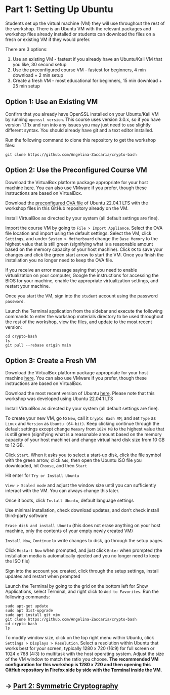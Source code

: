 # Part 1: Setting Up Ubuntu
Students set up the virtual machine (VM) they will use throughout the rest of the workshop. There is an Ubuntu VM with the relevant packages and workshop files already installed or students can download the files on a fresh or existing VM if they would prefer.

There are 3 options:
1. Use an existing VM - fastest if you already have an Ubuntu/Kali VM that you like, 30 second setup
2. Use the preconfigured course VM - fastest for beginners, 4 min download + 2 min setup
3. Create a fresh VM - most educational for beginners, 15 min download + 25 min setup

## Option 1: Use an Existing VM

Confirm that you already have OpenSSL installed on your Ubuntu/Kali VM by running `openssl version`. This course uses version 3.0.x, so if you have version 1.1.1x and run into any issues you may just need to use slightly different syntax. You should already have git and a text editor installed.

Run the following command to clone this repository to get the workshop files:
```
git clone https://github.com/Angelina-Zaccaria/crypto-bash
```

## Option 2: Use the Preconfigured Course VM

Download the VirtualBox platform package appropriate for your host machine [here](https://www.virtualbox.org/wiki/Downloads). You can also use VMware if you prefer, though these instructions are based on VirtualBox.

Download the [preconfigured OVA file](https://drive.google.com/file/d/1RspmNPYvht3T8ORKd8MSw2_sENx5bBYq/view?usp=sharing) of Ubuntu 22.04.1 LTS with the workshop files in this GitHub repository already on the VM.

Install VirtualBox as directed by your system (all default settings are fine).

Import the course VM by going to `File > Import Appliance`. Select the OVA file location and import using the default settings. Select the VM, click `Settings`, and under `System > Motherboard` change the `Base Memory` to the highest value that is still green (signifying what is a reasonable amount based on the memory capacity of your host machine). Click `OK` to save your changes and click the green start arrow to start the VM. Once you finish the installation you no longer need to keep the OVA file.

If you receive an error message saying that you need to enable virtualization on your computer, Google the instructions for accessing the BIOS for your machine, enable the appropriate virtualization settings, and restart your machine.

Once you start the VM, sign into the `student` account using the password `password`.

Launch the Terminal application from the sidebar and execute the following commands to enter the workshop materials directory to be used throughout the rest of the workshop, view the files, and update to the most recent version:

```
cd crypto-bash
ls
git pull --rebase origin main
```

## Option 3: Create a Fresh VM

Download the VirtualBox platform package appropriate for your host machine [here](https://www.virtualbox.org/wiki/Downloads). You can also use VMware if you prefer, though these instructions are based on VirtualBox.

Download the most recent version of Ubuntu [here](https://ubuntu.com/download/desktop). Please note that this workshop was developed using Ubuntu 22.04.1 LTS

Install VirtualBox as directed by your system (all default settings are fine). 

To create your new VM, go to `New`, call it `Crypto Bash VM`, and set `Type` as `Linux` and `Version` as `Ubuntu (64-bit)`. Keep clicking continue through  the default settings except change `Memory` from `1024 MB` to the highest value that is still green (signifying what is a reasonable amount based on the memory capacity of your host machine) and change virtual hard disk size from 10 GB to 12 GB.

Click `Start`. When it asks you to select a start-up disk, click the file symbol with the green arrow, click `Add`, then open the Ubuntu ISO file you downloaded, hit `Choose`, and then `Start`

Hit enter for `Try or Install Ubuntu`

`View > Scaled mode` and adjust the window size until you can sufficiently interact with the VM. You can always change this later.

Once it boots, click `Install Ubuntu`, default language settings

Use minimal installation, check download updates, and don’t check install third-party software 

`Erase disk and install Ubuntu` (this does not erase anything on your host machine, only the contents of your empty newly created VM)

`Install Now`, `Continue` to write changes to disk, go through the setup pages

Click `Restart Now` when prompted, and just click `Enter` when prompted (the installation media is automatically ejected and you no longer need to keep the ISO file)

Sign into the account you created, click through the setup settings, install updates and restart when prompted

Launch the Terminal by going to the grid on the bottom left for Show Applications, select Terminal, and right click to `Add to Favorites`. Run the following commands:
```
sudo apt-get update
sudo apt dist-upgrade
sudo apt install git vim
git clone https://github.com/Angelina-Zaccaria/crypto-bash
cd crypto-bash
ls
```

To modify window size, click on the top right menu within Ubuntu, click `Settings > Displays > Resolution`. Select a resolution within Ubuntu that works best for your screen, typically 1280 x 720 (16:9) for full screen or 1024 x 768 (4:3) to multitask with the host operating system. Adjust the size of the VM window to match the ratio you choose. **The recommended VM configuration for this workshop is 1280 x 720 and then opening this GitHub repository in Firefox side by side with the Terminal inside the VM.**

## → [Part 2: Symmetric Cryptography](part2.md)
